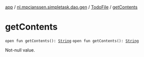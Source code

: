 [app](../../index.md) / [nl.mpcjanssen.simpletask.dao.gen](../index.md) / [TodoFile](index.md) / [getContents](.)

# getContents

`open fun getContents(): `[`String`](https://kotlinlang.org/api/latest/jvm/stdlib/kotlin/-string/index.html)
`open fun getContents(): `[`String`](https://kotlinlang.org/api/latest/jvm/stdlib/kotlin/-string/index.html)

Not-null value.

